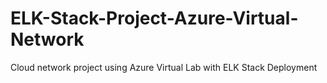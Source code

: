 # ELK-Stack-Project-Azure-Virtual-Network
 Cloud network project using Azure Virtual Lab with ELK Stack Deployment 
